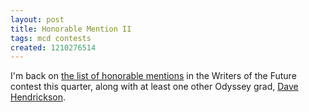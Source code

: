 ```yaml
---
layout: post
title: Honorable Mention II
tags: mcd contests
created: 1210276514
---
```

I'm back on [the list of honorable mentions](http://wotfblog.galaxypress.com/2008/05/3rd-set-of-honorable-mentions-for-2nd.html) in the Writers of the Future contest this quarter, along with at least one other Odyssey grad, [Dave Hendrickson](http://www.david-h-hendrickson.com/).
